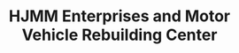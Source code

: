 ---
title: "HJMM Enterprises and Motor Vehicle Rebuilding Center"
url: /bacoor/hjmm-enterprises-and-motor-vehicle-rebuilding-center/
shop: car parts
---